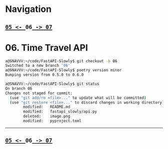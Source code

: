 # Navigation

## [`05 <- `](https://github.com/liquidcarbon/FastAPI-Slowly/tree/05)**`06`**[` -> 07`](https://github.com/liquidcarbon/FastAPI-Slowly/tree/07)


# 06. Time Travel API

```bash
a@SNAVVV:~/code/FastAPI-Slowly$ git checkout -b 06
Switched to a new branch '06'
a@SNAVVV:~/code/FastAPI-Slowly$ poetry version minor
Bumping version from 0.5.0 to 0.6.0

a@SNAVVV:~/code/FastAPI-Slowly$ git status
On branch 06
Changes not staged for commit:
  (use "git add/rm <file>..." to update what will be committed)
  (use "git restore <file>..." to discard changes in working directory)
        modified:   README.md
        modified:   fastapi_slowly/api.py
        deleted:    image.png
        modified:   pyproject.toml
```

---

## [`05 <- `](https://github.com/liquidcarbon/FastAPI-Slowly/tree/05)**`06`**[` -> 07`](https://github.com/liquidcarbon/FastAPI-Slowly/tree/07)

